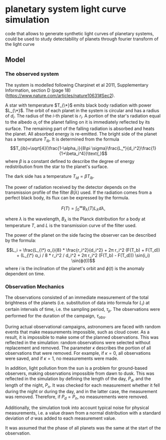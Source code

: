 # planetary system light curve simulation
 code that allows to generate synthetic light curves of planetary systems, could be used to study detectability of planets through fourier transform of the light curve


## Model

### The observed system

The system is modelled following Charpinet et al 2011, Supplementary Information, section D (page 18) (https://www.nature.com/articles/nature10631#Sec2).

A star with temperature
$T_{\*}$
emits black body radiation with power $L_{\*}$. The orbit of each planet in the system is circular and has a radius of $d_i$. The radius of the $i$-th planet is $r_i$. A portion of the star's radiation equal to the albedo $α_i$ of the planet falling on it is immediately reflected by its surface. The remaining part of the falling radiation is absorbed and heats the planet. All absorbed energy is re-emitted. The bright side of the planet has a temperature $T_{ib}$. It is determined from the formula
$$T_{ib}=\sqrt[4]{\frac{1-\alpha_i}{8\pi \sigma}\frac{L_*}{d_i^2}\frac{1}{1+\beta_i^4}}\text{,}$$
where $β$ is a constant defined to describe the degree of energy redistribution from the star to the planet's surface.

The dark side has a temperature $T_{id} = βT_{ib}$.

The power of radiation received by the detector depends on the transmission profile of the filter $B(λ)$ used. If the radiation comes from a perfect black body, its flux can be expressed by the formula.

$$
    F(T)=\int_0^{\infty}B_{\lambda}(T)L_{\lambda}d\lambda\text{,}
$$

where $λ$ is the wavelength, $B_λ$ is the Planck distribution for a body at temperature $T$, and $L$ is the transmission curve of the filter used.

The power of the planet on the side facing the observer can be described by the formula:

$$L_i = \frac{L_{\*} α_i}{8} * \frac{r_i^2}{d_i^2} + 2π r_i^2 (F(T_b) + F(T_d)) + (L_{\*} α_i / 8 * r_i^2 / d_i^2 + 2π r_i^2 (F(T_b) - F(T_d))) \sin(i_i) \sin(ϕ(t))$$
where $i$ is the inclination of the planet's orbit and $ϕ(t)$ is the anomaly dependent on time.

### Observation Mechanics
The observations consisted of an immediate measurement of the total brightness of the planets (i.e. substitution of data into formula for $L_i$) at certain intervals of time, i.e. the sampling period, $τ_p$. The observations were performed for the duration of the campaign, $τ_{obs}$.

During actual observational campaigns, astronomers are faced with random events that make measurements impossible, such as cloud cover. As a result, it is impossible to make some of the planned observations. This was reflected in the simulation: random observations were selected without replacement and removed. The parameter $κ$ describes the portion of all observations that were removed. For example, if $κ = 0$, all observations were saved, and if $κ = 1$, no measurements were made.

In addition, light pollution from the sun is a problem for ground-based observers, making observations impossible from dawn to dusk. This was reflected in the simulation by defining the length of the day, $P_d$, and the length of the night, $P_n$. It was checked for each measurement whether it fell during the night or during the day, and in the latter case, the measurement was removed. Therefore, if $P_d = P_n$, no measurements were removed.

Additionally, the simulation took into account typical noise for physical measurements, i.e. a value drawn from a normal distribution with a standard deviation of $σ$ was added to each measurement value.

It was assumed that the phase of all planets was the same at the start of the observation.